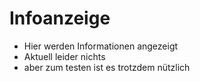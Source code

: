 # Infoanzeige
* Hier werden Informationen angezeigt
* Aktuell leider nichts
* aber zum testen ist es trotzdem nützlich

